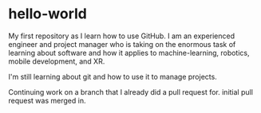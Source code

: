 # hello-world
My first repository as I learn how to use GitHub.
I am an experienced engineer and project manager who is taking on the enormous task of learning about software and how it applies to machine-learning, robotics, mobile development, and XR.

I'm still learning about git and how to use it to manage projects.

Continuing work on a branch that I already did a pull request for.  initial pull request was merged in.
